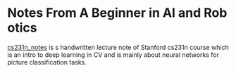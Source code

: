 #  Notes From A Beginner in AI and Rob otics

[cs231n_notes](./cs231n_notes) is s handwritten lecture note of Stanford cs231n course which is an intro to deep learning in CV and is mainly about neural networks for picture classification tasks.

